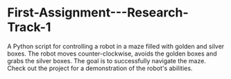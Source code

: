 # First-Assignment---Research-Track-1
A Python script for controlling a robot in a maze filled with golden and silver boxes. The robot moves counter-clockwise, avoids the golden boxes and grabs the silver boxes. The goal is to successfully navigate the maze. Check out the project for a demonstration of the robot's abilities.
